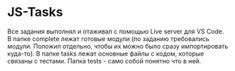 # JS-Tasks
Все задания выполнял и отаживал с помощью Live server для VS Code.
В папке complete лежат готовые модули (по заданию требовались модули. Положил отдельно, чтобы их можно было сразу импортировать куда-то).
В папке tasks лежат основные файлы с кодом, которые связаны с тестами.
Папка tests - само собой понятно что в ней.
